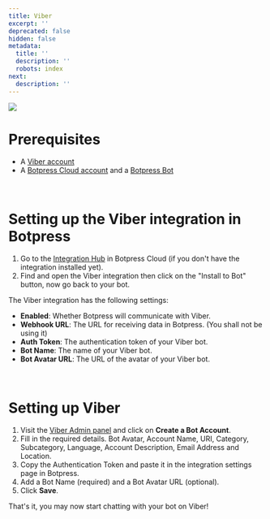 ```yaml
---
title: Viber
excerpt: ''
deprecated: false
hidden: false
metadata:
  title: ''
  description: ''
  robots: index
next:
  description: ''
---
```

![](https://files.readme.io/7a8b822-image.png)

# Prerequisites

* A [Viber account](https://www.viber.com/)
* A [Botpress Cloud account](https://sso.botpress.cloud) and a [Botpress Bot](https://botpress.com/docs/cloud/getting-started/create-and-publish-your-chatbot/)

<br />

# Setting up the Viber integration in Botpress

1. Go to the [Integration Hub](https://app.botpress.cloud/hub) in Botpress Cloud (if you don't have the integration installed yet).
2. Find and open the Viber integration then click on the "Install to Bot" button, now go back to your bot.

The Viber integration has the following settings:

* **Enabled**: Whether Botpress will communicate with Viber.
* **Webhook URL**: The URL for receiving data in Botpress. (You shall not be using it)
* **Auth Token**: The authentication token of your Viber bot.
* **Bot Name**: The name of your Viber bot.
* **Bot Avatar URL**: The URL of the avatar of your Viber bot.

<br />

# Setting up Viber

1. Visit the [Viber Admin panel](https://partners.viber.com/login/) and click on **Create a Bot Account**.
2. Fill in the required details. Bot Avatar, Account Name, URI, Category, Subcategory, Language, Account Description, Email Address and Location.
3. Copy the Authentication Token and paste it in the integration settings page in Botpress.
4. Add a Bot Name (required) and a Bot Avatar URL (optional).
5. Click **Save**.

That's it, you may now start chatting with your bot on Viber!
